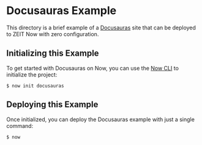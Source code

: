 # Docusauras Example

This directory is a brief example of a [Docusauras](https://docusaurus.io/) site that can be deployed to ZEIT Now with zero configuration.

## Initializing this Example

To get started with Docusauras on Now, you can use the [Now CLI](https://zeit.co/download) to initialize the project:

```shell
$ now init docusauras
```

## Deploying this Example

Once initialized, you can deploy the Docusauras example with just a single command:

```shell
$ now
```
